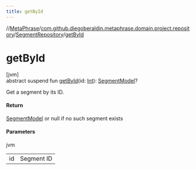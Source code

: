 ```yaml
---
title: getById
---
```

//[MetaPhrase](../../../index.html)/[com.github.diegoberaldin.metaphrase.domain.project.repository](../index.html)/[SegmentRepository](index.html)/[getById](get-by-id.html)



# getById



[jvm]\
abstract suspend fun [getById](get-by-id.html)(id: [Int](https://kotlinlang.org/api/latest/jvm/stdlib/kotlin/-int/index.html)): [SegmentModel](../../com.github.diegoberaldin.metaphrase.domain.project.data/-segment-model/index.html)?



Get a segment by its ID.



#### Return



[SegmentModel](../../com.github.diegoberaldin.metaphrase.domain.project.data/-segment-model/index.html) or null if no such segment exists



#### Parameters


jvm

| | |
|---|---|
| id | Segment ID |




